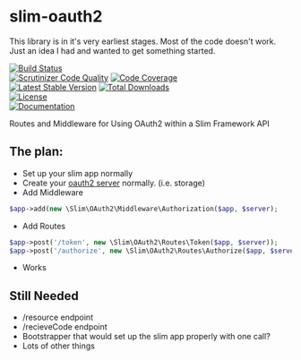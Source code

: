 # slim-oauth2

This library is in it's very earliest stages. Most of the code doesn't work. Just an idea I had and wanted to get something started.

[![Build Status](http://img.shields.io/travis/chadicus/slim-oauth2.svg?style=flat)](https://travis-ci.org/chadicus/slim-oauth2)            
[![Scrutinizer Code Quality](http://img.shields.io/scrutinizer/g/chadicus/slim-oauth2.svg?style=flat)](https://scrutinizer-ci.com/g/chadicus/slim-oauth2/)
[![Code Coverage](http://img.shields.io/coveralls/chadicus/slim-oauth2.svg?style=flat)](https://coveralls.io/r/chadicus/slim-oauth2)       
[![Latest Stable Version](http://img.shields.io/packagist/v/chadicus/slim-oauth2.svg?style=flat)](https://packagist.org/packages/chadicus/slim-oauth2)
[![Total Downloads](http://img.shields.io/packagist/dt/chadicus/slim-oauth2.svg?style=flat)](https://packagist.org/packages/chadicus/slim-oauth2)  
[![License](http://img.shields.io/packagist/l/chadicus/slim-oauth2.svg?style=flat)](https://packagist.org/packages/chadicus/slim-oauth2)           
[![Documentation](https://img.shields.io/badge/reference-phpdoc-blue.svg?style=flat)](http://chadicus.github.io/slim-oauth2) 

Routes and Middleware for Using OAuth2 within a Slim Framework API



## The plan:

* Set up your slim app normally
* Create your [oauth2 server](https://github.com/bshaffer/oauth2-server-php) normally. (i.e. storage)
* Add Middleware
```php
$app->add(new \Slim\OAuth2\Middleware\Authorization($app, $server);
```
* Add Routes
```php
$app->post('/token', new \Slim\OAuth2\Routes\Token($app, $server));
$app->post('/authorize', new \Slim\OAuth2\Routes\Authorize($app, $server));
```
* Works



## Still Needed

* /resource endpoint
* /recieveCode endpoint
* Bootstrapper that would set up the slim app properly with one call?
* Lots of other things

